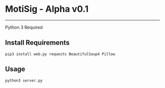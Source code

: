 # MotiSig - Alpha v0.1

---

Python 3 Required

## Install Requirements
```
pip3 install web.py requests BeautifulSoup4 Pillow
```

## Usage
```
python3 server.py
```
